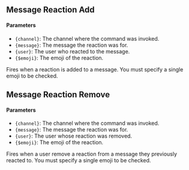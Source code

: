 ## Message Reaction Add

#### Parameters

- `{channel}`: The channel where the command was invoked.
- `{message}`: The message the reaction was for.
- `{user}`: The user who reacted to the message.
- `{$emoji}`: The emoji of the reaction.

Fires when a reaction is added to a message. You must specify a single emoji to be checked.

## Message Reaction Remove

#### Parameters

- `{channel}`: The channel where the command was invoked.
- `{message}`: The message the reaction was for.
- `{user}`: The user whose reaction was removed.
- `{$emoji}`: The emoji of the reaction.

Fires when a user remove a reaction from a message they previously reacted to. You must specify a single emoji to be checked.